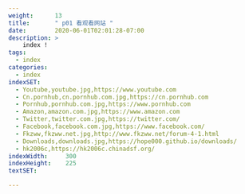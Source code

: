 ```yaml
---
weight:      13
title:       " p01 看观看网站 "
date:        2020-06-01T02:01:28-07:00
description: >
    index !
tags:
  - index
categories:
  - index
indexSET:
  - Youtube,youtube.jpg,https://www.youtube.com
  - Cn.pornhub,cn.pornhub.com.jpg,https://cn.pornhub.com
  - Pornhub,pornhub.com.jpg,https://www.pornhub.com
  - Amazon,amazon.com.jpg,https://www.amazon.com
  - Twitter,twitter.com.jpg,https://twitter.com/
  - Facebook,facebook.com.jpg,https://www.facebook.com/
  - Fkzww,fkzww.net.jpg,http://www.fkzww.net/forum-4-1.html
  - Downloads,downloads.jpg,https://hope000.github.io/downloads/
  - hk2006c,https://hk2006c.chinadsf.org/
indexWidth:     300
indexHeight:    225
textSET:

---
```

